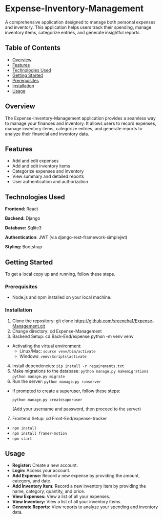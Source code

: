 # Expense-Inventory-Management

A comprehensive application designed to manage both personal expenses and inventory. This application helps users track their spending, manage inventory items, categorize entries, and generate insightful reports.

## Table of Contents
- [Overview](#overview)
- [Features](#features)
- [Technologies Used](#technologies-used)
- [Getting Started](#getting-started)
 - [Prerequisites](#prerequisites)
 - [Installation](#installation)
- [Usage](#usage)

## Overview
The Expense-Inventory-Management application provides a seamless way to manage your finances and inventory. It allows users to record expenses, manage inventory items, categorize entries, and generate reports to analyze their financial and inventory data.

## Features
- Add and edit expenses
- Add and edit inventory items
- Categorize expenses and inventory
- View summary and detailed reports
- User authentication and authorization

## Technologies Used
**Frontend:** React

**Backend:** Django

**Database:** Sqlite3

**Authentication:** JWT (via django-rest-framework-simplejwt)

**Styling:** Bootstrap

## Getting Started

To get a local copy up and running, follow these steps.

### Prerequisites

- Node.js and npm installed on your local machine.

### Installation

1. Clone the repository:
   git clone https://github.com/sreeneha1/Expense-Management.git
2. Change directory:
   cd Expense-Management
3. Backend Setup:
   cd Back-End/expense
   python -m venv venv
- Activating the virtual environment:
  - Linux/Mac: `source venv/bin/activate`
  - Windows: `venv\Scripts\activate`

4. Install dependencies:
   `pip install -r requirements.txt`
5. Make migrations to the database:
   `python manage.py makemigrations`
   `python manage.py migrate`
6. Run the server:
   `python manage.py runserver`
- If prompted to create a superuser, follow these steps:
  ```
  python manage.py createsuperuser
  ```
  (Add your username and password, then proceed to the server)

7. Frontend Setup:
    cd Front-End/expense-tracker
-  `npm install`
-   `npm install framer-motion`
-    `npm start`
   
## Usage

- **Register:** Create a new account.
- **Login:** Access your account.
- **Add Expense:** Record a new expense by providing the amount, category, and date.
- **Add Inventory Item:** Record a new inventory item by providing the name, category, quantity, and price.
- **View Expenses:** View a list of all your expenses.
- **View Inventory:** View a list of all your inventory items.
- **Generate Reports:** View reports to analyze your spending and inventory data.
